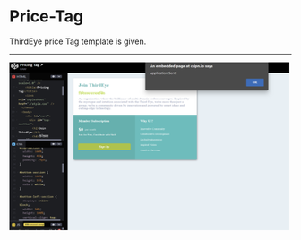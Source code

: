 # Price-Tag
ThirdEye price Tag template is given.

---

<img src="https://github.com/RAW-si18/Price-Tag/blob/main/demo.png" alt="Demo" width=500 height=300 />
